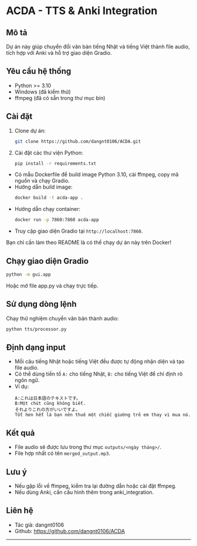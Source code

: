 # ACDA - TTS & Anki Integration

## Mô tả
Dự án này giúp chuyển đổi văn bản tiếng Nhật và tiếng Việt thành file audio, tích hợp với Anki và hỗ trợ giao diện Gradio.

## Yêu cầu hệ thống
- Python >= 3.10
- Windows (đã kiểm thử)
- ffmpeg (đã có sẵn trong thư mục bin)

## Cài đặt
1. Clone dự án:
   ```bash
   git clone https://github.com/dangnt0106/ACDA.git
   ```
2. Cài đặt các thư viện Python:
   ```bash
   pip install -r requirements.txt
   ```

- Có mẫu Dockerfile để build image Python 3.10, cài ffmpeg, copy mã nguồn và chạy Gradio.
- Hướng dẫn build image:
  ```bash
  docker build -t acda-app .
  ```
- Hướng dẫn chạy container:
  ```bash
  docker run -p 7860:7860 acda-app
  ```
- Truy cập giao diện Gradio tại `http://localhost:7860`.

Bạn chỉ cần làm theo README là có thể chạy dự án này trên Docker!
## Chạy giao diện Gradio
```bash
python -m gui.app
```
Hoặc mở file app.py và chạy trực tiếp.

## Sử dụng dòng lệnh
Chạy thử nghiệm chuyển văn bản thành audio:
```bash
python tts/processor.py
```

## Định dạng input
- Mỗi câu tiếng Nhật hoặc tiếng Việt đều được tự động nhận diện và tạo file audio.
- Có thể dùng tiền tố `A:` cho tiếng Nhật, `B:` cho tiếng Việt để chỉ định rõ ngôn ngữ.
- Ví dụ:
  ```
  A:これは日本語のテキストです。
  B:Một chút cũng không biết.
  それよりこれの方がいいですよ。
  Tốt hơn hết là bạn nên thuê một chiếc giường trẻ em thay vì mua nó.
  ```

## Kết quả
- File audio sẽ được lưu trong thư mục `outputs/<ngày tháng>/`.
- File hợp nhất có tên `merged_output.mp3`.

## Lưu ý
- Nếu gặp lỗi về ffmpeg, kiểm tra lại đường dẫn hoặc cài đặt ffmpeg.
- Nếu dùng Anki, cần cấu hình thêm trong anki_integration.

## Liên hệ
- Tác giả: dangnt0106
- Github: https://github.com/dangnt0106/ACDA

---